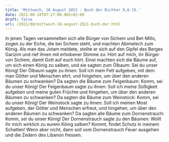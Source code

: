 ```yaml
---
title: 'Mittwoch, 18 August 2021 : Buch der Richter 9,6-15.'
date: 2021-08-18T07:27:00.001+02:00
draft: false
url: /2021/08/mittwoch-18-august-2021-buch-der.html
---
```


In jenen Tagen versammelten sich alle Bürger von Sichem und Bet-Millo, zogen zu der Eiche, die bei Sichem steht, und machten Abimelech zum König. Als man das Jotam meldete, stellte er sich auf den Gipfel des Berges Garizim und rief ihnen mit erhobener Stimme zu: Hört auf mich, ihr Bürger von Sichem, damit Gott auf euch hört. Einst machten sich die Bäume auf, um sich einen König zu salben, und sie sagten zum Ölbaum: Sei du unser König! Der Ölbaum sagte zu ihnen: Soll ich mein Fett aufgeben, mit dem man Götter und Menschen ehrt, und hingehen, um über den anderen Bäumen zu schwanken? Da sagten die Bäume zum Feigenbaum: Komm, sei du unser König! Der Feigenbaum sagte zu ihnen: Soll ich meine Süßigkeit aufgeben und meine guten Früchte und hingehen, um über den anderen Bäumen zu schwanken? Da sagten die Bäume zum Weinstock: Komm, sei du unser König! Der Weinstock sagte zu ihnen: Soll ich meinen Most aufgeben, der Götter und Menschen erfreut, und hingehen, um über den anderen Bäumen zu schwanken? Da sagten alle Bäume zum Dornenstrauch: Komm, sei du unser König! Der Dornenstrauch sagte zu den Bäumen: Wollt ihr mich wirklich zu eurem König salben? Kommt, findet Schutz in meinem Schatten! Wenn aber nicht, dann soll vom Dornenstrauch Feuer ausgehen und die Zedern des Libanon fressen.